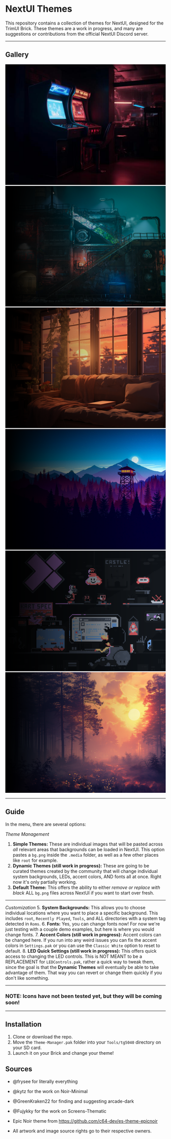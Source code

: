 # NextUI Themes

This repository contains a collection of themes for NextUI, designed for the TrimUI Brick. These themes are a work in progress, and many are suggestions or contributions from the official NextUI Discord server. 

---
## Gallery

![Arcade-Dark](Theme-Manager.pak/Themes/Global/Arcade-Dark/bg.png)
![Blackstreets](Theme-Manager.pak/Themes/Global/Blackstreets/bg.png)
![Cozy](Theme-Manager.pak/Themes/Global/Cozy/bg.png)
![Firewatch](Theme-Manager.pak/Themes/Global/Firewatch/bg.png)
![Retro-Mario-Chill](Theme-Manager.pak/Themes/Global/Retro-Mario-Chill/bg.png)
![Sunset-Forest](Theme-Manager.pak/Themes/Global/Sunset-Forest/bg.png)

---
## Guide
In the menu, there are several options:

_Theme Management_
1. **Simple Themes:** These are individual images that will be pasted across _all_ relevant areas that backgrounds can be loaded in NextUI. This option pastes a `bg.png` inside the `.media` folder, as well as a few other places like `root` for example.
2. **Dynamic Themes (still work in progress):** These are going to be curated themes created by the community that will change individual system backgrounds, LEDs, accent colors, AND fonts all at once. Right now it's only partially working.
3. **Default Theme:** This offers the ability to either _remove or replace with black_ ALL `bg.png` files across NextUI if you want to start over fresh.
---
_Customization_
5. **System Backgrounds:** This allows you to choose individual locations where you want to place a specific background. This includes `root`, `Recently Played`, `Tools`, and ALL directories with a system tag detected in `Roms`.
6. **Fonts:** Yes, you can change fonts now! For now we're just testing with a couple demo examples, but here is where you would change fonts.
7. **Accent Colors (still work in progress):** Accent colors can be changed here. If you run into any weird issues you can fix the accent colors in `Settings.pak` or you can use the `Classic White` option to reset to default.
8. **LED Quick Settings (still work in progress):** This offers quick access to changing the LED controls. This is NOT MEANT to be a REPLACEMENT for `LEDControls.pak`, rather a quick way to tweak them, since the goal is that the **Dynamic Themes** will eventually be able to take advantage of them. That way you can revert or change them quickly if you don't like something.

---

### NOTE: Icons have not been tested yet, but they will be coming soon!

---

## Installation

1. Clone or download the repo.
2. Move the `Theme-Manager.pak` folder into your `Tools/tg5040` directory on your SD card.
3. Launch it on your Brick and change your theme!

## Sources

- @frysee for literally everything
- @kytz for the work on Noir-Minimal
- @GreenKraken22 for finding and suggesting arcade-dark
- @Fujykky for the work on Screens-Thematic

- Epic Noir theme from https://github.com/c64-dev/es-theme-epicnoir
- All artwork and image source rights go to their respective owners.
